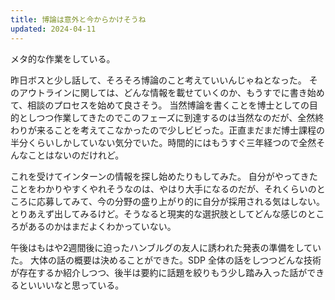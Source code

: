 ```yaml
---
title: 博論は意外と今からかけそうね
updated: 2024-04-11
---
```


メタ的な作業をしている。

昨日ボスと少し話して、そろそろ博論のこと考えていいんじゃねとなった。
そのアウトラインに関しては、どんな情報を載せていくのか、もうすでに書き始めて、相談のプロセスを始めて良さそう。
当然博論を書くことを博士としての目的としつつ作業してきたのでこのフェーズに到達するのは当然なのだが、全然終わりが来ることを考えてこなかったので少しビビった。正直まだまだ博士課程の半分くらいしかしていない気分でいた。時間的にはもうすぐ三年経つので全然そんなことはないのだけれど。

これを受けてインターンの情報を探し始めたりもしてみた。
自分がやってきたことをわかりやすくやれそうなのは、やはり大手になるのだが、それくらいのところに応募してみて、今の分野の盛り上がり的に自分が採用される気はしない。とりあえず出してみるけど。そうなると現実的な選択肢としてどんな感じのところがあるのかはまだよくわかっていない。

午後はもはや2週間後に迫ったハンブルグの友人に誘われた発表の準備をしていた。
大体の話の概要は決めることができた。SDP 全体の話をしつつどんな技術が存在するか紹介しつつ、後半は要約に話題を絞りもう少し踏み入った話ができるといいいなと思っている。
